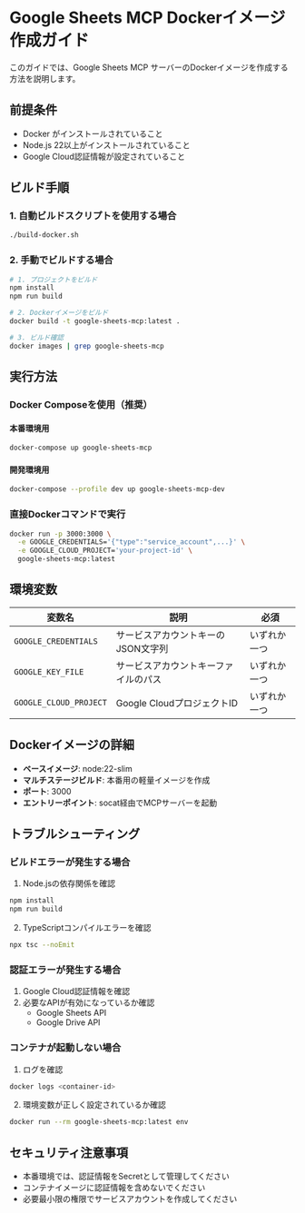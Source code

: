 # Google Sheets MCP Dockerイメージ作成ガイド

このガイドでは、Google Sheets MCP サーバーのDockerイメージを作成する方法を説明します。

## 前提条件

- Docker がインストールされていること
- Node.js 22以上がインストールされていること
- Google Cloud認証情報が設定されていること

## ビルド手順

### 1. 自動ビルドスクリプトを使用する場合

```bash
./build-docker.sh
```

### 2. 手動でビルドする場合

```bash
# 1. プロジェクトをビルド
npm install
npm run build

# 2. Dockerイメージをビルド
docker build -t google-sheets-mcp:latest .

# 3. ビルド確認
docker images | grep google-sheets-mcp
```

## 実行方法

### Docker Composeを使用（推奨）

#### 本番環境用
```bash
docker-compose up google-sheets-mcp
```

#### 開発環境用
```bash
docker-compose --profile dev up google-sheets-mcp-dev
```

### 直接Dockerコマンドで実行

```bash
docker run -p 3000:3000 \
  -e GOOGLE_CREDENTIALS='{"type":"service_account",...}' \
  -e GOOGLE_CLOUD_PROJECT='your-project-id' \
  google-sheets-mcp:latest
```

## 環境変数

| 変数名 | 説明 | 必須 |
|--------|------|------|
| `GOOGLE_CREDENTIALS` | サービスアカウントキーのJSON文字列 | いずれか一つ |
| `GOOGLE_KEY_FILE` | サービスアカウントキーファイルのパス | いずれか一つ |
| `GOOGLE_CLOUD_PROJECT` | Google CloudプロジェクトID | いずれか一つ |

## Dockerイメージの詳細

- **ベースイメージ**: node:22-slim
- **マルチステージビルド**: 本番用の軽量イメージを作成
- **ポート**: 3000
- **エントリーポイント**: socat経由でMCPサーバーを起動

## トラブルシューティング

### ビルドエラーが発生する場合

1. Node.jsの依存関係を確認
```bash
npm install
npm run build
```

2. TypeScriptコンパイルエラーを確認
```bash
npx tsc --noEmit
```

### 認証エラーが発生する場合

1. Google Cloud認証情報を確認
2. 必要なAPIが有効になっているか確認
   - Google Sheets API
   - Google Drive API

### コンテナが起動しない場合

1. ログを確認
```bash
docker logs <container-id>
```

2. 環境変数が正しく設定されているか確認
```bash
docker run --rm google-sheets-mcp:latest env
```

## セキュリティ注意事項

- 本番環境では、認証情報をSecretとして管理してください
- コンテナイメージに認証情報を含めないでください
- 必要最小限の権限でサービスアカウントを作成してください
